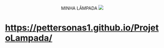 <div align="center">
MINHA LÂMPADA


  <img src="https://user-images.githubusercontent.com/101492914/181124269-ae546166-c0e6-45cd-a7c8-9ec7dd2e6a22.jpg">
</div>

# https://pettersonas1.github.io/ProjetoLampada/
